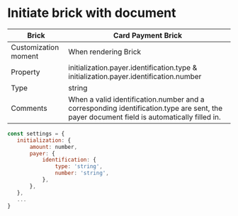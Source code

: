 # Initiate brick with document

| Brick | Card Payment Brick |
| --- | --- |
| Customization moment | When rendering Brick |
| Property | initialization.payer.identification.type & initialization.payer.identification.number |
| Type | string |
| Comments | When a valid identification.number and a corresponding identification.type are sent, the payer document field is automatically filled in. |

```javascript
const settings = {
   initialization: {
       amount: number,
       payer: {
           identification: {
               type: 'string',
               number: 'string',
           },
       },
   },
   ...
}
```
